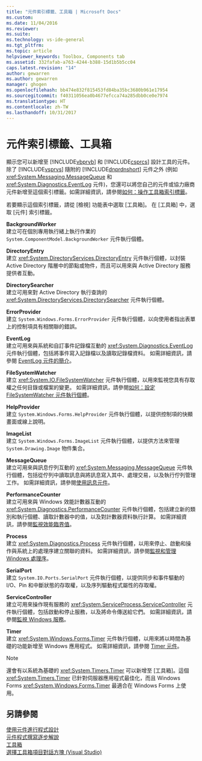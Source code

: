 ```yaml
---
title: "元件索引標籤、工具箱 | Microsoft Docs"
ms.custom: 
ms.date: 11/04/2016
ms.reviewer: 
ms.suite: 
ms.technology: vs-ide-general
ms.tgt_pltfrm: 
ms.topic: article
helpviewer_keywords: Toolbox, Components tab
ms.assetid: 332fafab-a763-4244-b388-15d1b5b5cc04
caps.latest.revision: "14"
author: gewarren
ms.author: gewarren
manager: ghogen
ms.openlocfilehash: bb474e832f815453fd84ba35bc3680b961e17954
ms.sourcegitcommit: f40311056ea0b4677efcca74a285dbb0ce0e7974
ms.translationtype: HT
ms.contentlocale: zh-TW
ms.lasthandoff: 10/31/2017
---
```

# <a name="toolbox-components-tab"></a>元件索引標籤、工具箱
顯示您可以新增至 [!INCLUDE[vbprvb](../../code-quality/includes/vbprvb_md.md)] 和 [!INCLUDE[csprcs](../../data-tools/includes/csprcs_md.md)] 設計工具的元件。 除了 [!INCLUDE[vsprvs](../../code-quality/includes/vsprvs_md.md)] 隨附的 [!INCLUDE[dnprdnshort](../../code-quality/includes/dnprdnshort_md.md)] 元件之外 (例如 <xref:System.Messaging.MessageQueue> 和 <xref:System.Diagnostics.EventLog> 元件)，您還可以將您自己的元件或協力廠商元件新增至這個索引標籤。如需詳細資訊，請參閱[如何：操作工具箱索引標籤](http://msdn.microsoft.com/en-us/21285050-cadd-455a-b1f5-a2289a89c4db)。  
  
 若要顯示這個索引標籤，請從 [檢視] 功能表中選取 [工具箱]。 在 [工具箱] 中，選取 [元件] 索引標籤。  
  
 **BackgroundWorker**  
 建立可在個別專用執行緒上執行作業的 `System.ComponentModel.BackgroundWorker` 元件執行個體。  
  
 **DirectoryEntry**  
 建立 <xref:System.DirectoryServices.DirectoryEntry> 元件執行個體，以封裝 Active Directory 階層中的節點或物件，而且可以用來與 Active Directory 服務提供者互動。  
  
 **DirectorySearcher**  
 建立可用來對 Active Directory 執行查詢的 <xref:System.DirectoryServices.DirectorySearcher> 元件執行個體。  
  
 **ErrorProvider**  
 建立 `System.Windows.Forms.ErrorProvider` 元件執行個體，以向使用者指出表單上的控制項具有相關聯的錯誤。  
  
 **EventLog**  
 建立可用來與系統和自訂事件記錄檔互動的 <xref:System.Diagnostics.EventLog> 元件執行個體，包括將事件寫入記錄檔以及讀取記錄檔資料。 如需詳細資訊，請參閱 [EventLog 元件的簡介](http://msdn.microsoft.com/en-us/a2ba4f28-4b1a-435e-99ef-51b28e21f805)。  
  
 **FileSystemWatcher**  
 建立 <xref:System.IO.FileSystemWatcher> 元件執行個體，以用來監視您具有存取權之任何目錄或檔案的變更。 如需詳細資訊，請參閱[如何：設定 FileSystemWatcher 元件執行個體](http://msdn.microsoft.com/en-us/2e628234-4951-4135-8a86-28b924070d50)。  
  
 **HelpProvider**  
 建立 `System.Windows.Forms.HelpProvider` 元件執行個體，以提供控制項的快顯畫面或線上說明。  
  
 **ImageList**  
 建立 `System.Windows.Forms.ImageList` 元件執行個體，以提供方法來管理 `System.Drawing.Image` 物件集合。  
  
 **MessageQueue**  
 建立可用來與訊息佇列互動的 <xref:System.Messaging.MessageQueue> 元件執行個體，包括從佇列中讀取訊息與將訊息寫入其中、處理交易，以及執行佇列管理工作。 如需詳細資訊，請參閱[使用訊息元件](http://msdn.microsoft.com/en-us/922dbac7-26f0-4e39-b666-ccfc184793d7)。  
  
 **PerformanceCounter**  
 建立可用來與 Windows 效能計數器互動的 <xref:System.Diagnostics.PerformanceCounter> 元件執行個體，包括建立新的類別和執行個體、讀取計數器中的值，以及對計數器資料執行計算。 如需詳細資訊，請參閱[監視效能臨界值](http://msdn.microsoft.com/en-us/b8b44a55-31d0-4b45-9517-8c1b1e4fdc91)。  
  
 **Process**  
 建立 <xref:System.Diagnostics.Process> 元件執行個體，以用來停止、啟動和操作與系統上的處理序建立關聯的資料。 如需詳細資訊，請參閱[監視和管理 Windows 處理序](http://msdn.microsoft.com/en-us/a86bd4c1-b92c-49a0-8f32-61d67837b45e)。  
  
 **SerialPort**  
 建立 `System.IO.Ports.SerialPort` 元件執行個體，以提供同步和事件驅動的 I/O、Pin 和中斷狀態的存取權，以及序列驅動程式屬性的存取權。  
  
 **ServiceController**  
 建立可用來操作現有服務的 <xref:System.ServiceProcess.ServiceController> 元件執行個體，包括啟動和停止服務，以及將命令傳送給它們。 如需詳細資訊，請參閱[監視 Windows 服務](http://msdn.microsoft.com/en-us/4542ee3f-e052-4cb9-8726-58e9420de222)。  
  
 **Timer**  
 建立 <xref:System.Windows.Forms.Timer> 元件執行個體，以用來將以時間為基礎的功能新增至 Windows 應用程式。 如需詳細資訊，請參閱 [Timer 元件](/dotnet/framework/winforms/controls/timer-component-windows-forms)。  
  
> [!NOTE]
>  還會有以系統為基礎的 <xref:System.Timers.Timer> 可以新增至 [工具箱]。這個 <xref:System.Timers.Timer> 已針對伺服器應用程式最佳化，而且 Windows Forms <xref:System.Windows.Forms.Timer> 最適合在 Windows Forms 上使用。  
  
## <a name="see-also"></a>另請參閱  
 [使用元件進行程式設計](http://msdn.microsoft.com/Library/d4d4fcb4-e0b8-46b3-b679-7ee0026eb9e3)   
 [元件程式撰寫逐步解說](http://msdn.microsoft.com/Library/373cacf7-479e-4b05-991c-5cb18824e913)   
 [工具箱](../../ide/reference/toolbox.md)   
 [選擇工具箱項目對話方塊 (Visual Studio)](http://msdn.microsoft.com/en-us/bd07835f-18a8-433e-bccc-7141f65263bb)